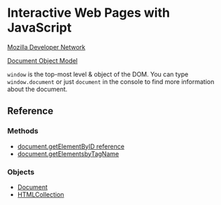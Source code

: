# Interactive Web Pages with JavaScript

[Mozilla Developer Network](http://mdn.mozilla.org/)

[Document Object Model](https://developer.mozilla.org/en-US/docs/Web/API/Document_Object_Model)

`window` is the top-most level & object of the DOM. You can type `window.document` or just `document` in the console to find more information about the document.

Reference
---------

### Methods

* [document.getElementByID reference](https://developer.mozilla.org/en-US/docs/Web/API/document.getElementById)
* [document.getElementsbyTagName](https://developer.mozilla.org/en-US/docs/Web/API/document.getElementsByTagName)

### Objects

* [Document](https://developer.mozilla.org/en-US/docs/Web/API/Document)
* [HTMLCollection](https://developer.mozilla.org/en-US/docs/Web/API/HTMLCollection)

